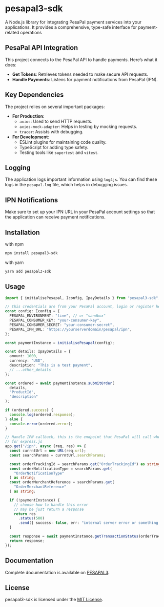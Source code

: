 # pesapal3-sdk

A Node.js library for integrating PesaPal payment services into your applications.
It provides a comprehensive, type-safe interface for payment-related operations

## PesaPal API Integration

This project connects to the PesaPal API to handle payments. Here’s what it does:

- **Get Tokens**: Retrieves tokens needed to make secure API requests.
- **Handle Payments**: Listens for payment notifications from PesaPal (IPN).

## Key Dependencies

The project relies on several important packages:

- **For Production**:
  - `axios`: Used to send HTTP requests.
  - `axios-mock-adapter`: Helps in testing by mocking requests.
  - `tracer`: Assists with debugging.
- **For Development**:
  - ESLint plugins for maintaining code quality.
  - TypeScript for adding type safety.
  - Testing tools like `supertest` and `vitest`.

## Logging

The application logs important information using `log4js`. You can find these logs in the `pesapal.log` file, which helps in debugging issues.

## IPN Notifications

Make sure to set up your IPN URL in your PesaPal account settings so that the application can receive payment notifications.

## Installation

with npm

```bash
npm install pesapal3-sdk
```

with yarn

```bash
yarn add pesapal3-sdk
```

## Usage

```ts
import { initialisePesapal, Iconfig, IpayDetails } from "pesapal3-sdk";

// this credentials are from your PesaPal account, login or register here: https://pesapal.com/
const config: Iconfig = {
  PESAPAL_ENVIRONMENT: "live", // or "sandbox"
  PESAPAL_CONSUMER_KEY: "your-consumer-key",
  PESAPAL_CONSUMER_SECRET: "your-consumer-secret",
  PESAPAL_IPN_URL: "https://yourserverdomain/pesapal/ipn",
};

const paymentInstance = initialisePesapal(config);

const details: IpayDetails = {
  amount: 1000,
  currency: "USD",
  description: "This is a test payment",
  // ...other_details
};

const ordered = await paymentInstance.submitOrder(
  details,
  "ProductId",
  "description"
);

if (ordered.success) {
  console.log(ordered.response);
} else {
  console.error(ordered.error);
}

// Handle IPN callback, this is the endpoint that PesaPal will call when a payment is completed and must be registered in your PesaPal account
// for express.js
app.get("/ipn", async (req, res) => {
  const currntUrl = new URL(req.url);
  const searchParams = currntUrl.searchParams;

  const orderTrackingId = searchParams.get("OrderTrackingId") as string;
  const orderNotificationType = searchParams.get(
    "OrderNotificationType"
  ) as string;
  const orderMerchantReference = searchParams.get(
    "OrderMerchantReference"
  ) as string;

  if (!paymentInstance) {
    // choose how to handle this error
    // may be just return a response
    return res
      .status(500)
      .send({ success: false, err: "internal server error or something else" });
  }

  const response = await paymentInstance.getTransactionStatus(orderTrackingId);
  return response;
});
```

## Documentation

Complete documentation is available on [PESAPAL3](https://pesapal3-docs.eagleinfosolutions.com).

## License

pesapal3-sdk is licensed under the [MIT License](LICENSE).
